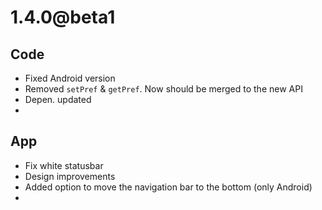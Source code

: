 # 1.4.0@beta1

## Code
- Fixed Android version
- Removed `setPref` & `getPref`. Now should be merged to the new API
- Depen. updated
- 

## App
- Fix white statusbar
- Design improvements
- Added option to move the navigation bar to the bottom (only Android)
- 